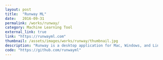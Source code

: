 ```yaml
---
layout: post
title:  "Runway ML"
date:   2016-09-31
permalink: /works/runway/
category: Machine Learning Tool
external_link: true
link: "https://runwayml.com"
thumbnail: /assets/images/works/runway/thumbnail.jpg
description: "Runway is a desktop application for Mac, Windows, and Linux that enables users to easily run, build and train state of the art machine learning models using a simple visual interface and without writing any code."
code: "https://github.com/runwayml"
---
```

